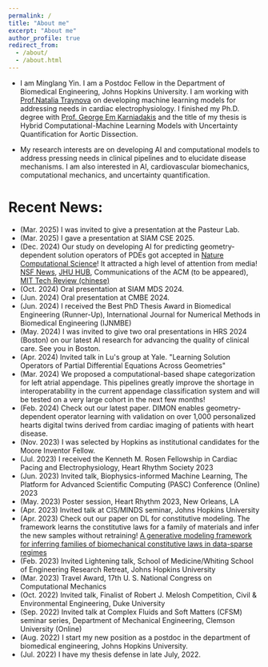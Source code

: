 ```yaml
---
permalink: /
title: "About me"
excerpt: "About me"
author_profile: true
redirect_from: 
  - /about/
  - /about.html
---
```


- I am Minglang Yin. I am a Postdoc Fellow in the Department of Biomedical Engineering, Johns Hopkins University. I am working with [Prof.Natalia Traynova](http://www.trayanovalab.org/) on developing machine learning models for addressing needs in cardiac electrophysiology. I finished my Ph.D. degree with [Prof. George Em Karniadakis](https://www.brown.edu/research/projects/crunch/george-karniadakis) and the title of my thesis is Hybrid Computational-Machine Learning Models with Uncertainty Quantification for Aortic Dissection.

- My research interests are on developing AI and computational models to address pressing needs in clinical pipelines and to elucidate disease mechanisms. I am also interested in AI, cardiovascular biomechanics, computational mechanics, and uncertainty quantification.

<!-- - [CV](http://minglangyin.github.io/files/Resume.pdf) -->

Recent News:
=====
- (Mar. 2025) I was invited to give a presentation at the Pasteur Lab.
- (Mar. 2025) I gave a presentation at SIAM CSE 2025.
- (Dec. 2024) Our study on developing AI for predicting geometry-dependent solution operators of PDEs got accepted in [Nature Computational Science](https://www.nature.com/articles/s43588-024-00732-2)! It attracted a high level of attention from media! [NSF News](https://www.nsf.gov/news/ai-vs-supercomputers-new-ai-based-method-solves-complex), [JHU HUB](https://hub.jhu.edu/2024/12/09/trayanova-engineering-artificial-intelligence/), Communications of the ACM (to be appeared), [MIT Tech Review (chinese)](https://www.mittrchina.com/news/detail/14546)
- (Oct. 2024) Oral presentation at SIAM MDS 2024.
- (Jun. 2024) Oral presentation at CMBE 2024.
- (Jun. 2024) I received the Best PhD Thesis Award in Biomedical Engineering (Runner-Up), International Journal for Numerical Methods in Biomedical Engineering (IJNMBE)
- (May. 2024) I was invited to give two oral presentations in HRS 2024 (Boston) on our latest AI research for advancing the quality of clinical care. See you in Boston.
- (Apr. 2024) Invited talk in Lu's group at Yale. "Learning Solution Operators of Partial Differential Equations Across Geometries"
- (Mar. 2024) We proposed a computational-based shape categorization for left atrial appendage. This pipelines greatly improve the shortage in interoperatability in the current appendage classification system and will be tested on a very large cohort in the next few months!
- (Feb. 2024) Check out our latest paper. DIMON enables geometry-dependent operator learning with validation on over 1,000 personalized hearts digital twins derived from cardiac imaging of patients with heart disease.
- (Nov. 2023) I was selected by Hopkins as institutional candidates for the Moore Inventor Fellow.
- (Jul. 2023) I received the Kenneth M. Rosen Fellowship in Cardiac Pacing and Electrophysiology, Heart Rhythm Society 2023
- (Jun. 2023) Invited talk, Biophysics-informed Machine Learning, The Platform for Advanced Scientific Computing (PASC) Conference (Online) 2023
- (May. 2023) Poster session, Heart Rhythm 2023, New Orleans, LA
- (Apr. 2023) Invited talk at CIS/MINDS seminar, Johns Hopkins University
- (Apr. 2023) Check out our paper on DL for constitutive modeling. The framework learns the constitutive laws for a family of materials and infer the new samples without retraining! [A generative modeling framework for inferring families of biomechanical constitutive laws in data-sparse regimes](https://arxiv.org/abs/2305.03184)
- (Feb. 2023) Invited Lightening talk, School of Medicine/Whiting School of Engineering Research Retreat, Johns Hopkins University
- (Mar. 2023) Travel Award, 17th U. S. National Congress on Computational Mechanics
- (Oct. 2022) Invited talk, Finalist of Robert J. Melosh Competition, Civil & Environmental Engineering, Duke University
- (Sep. 2022) Invited talk at Complex Fluids and Soft Matters (CFSM) seminar series, Department of Mechanical Engineering, Clemson University (Online)
- (Aug. 2022) I start my new position as a postdoc in the department of biomedical engineering, Johns Hopkins University.
- (Jul. 2022) I have my thesis defense in late July, 2022.


<!-- - (Jun. 2022) Glad to present our works at [USNC/TAM 2022](https://www.usnctam2022.org/) in Austin!
- (Mar. 2022) Check out our new CMAME paper of interfacing finite elements with neural operators! [Interfacing Finite Elements with Deep Neural Operators for Fast Multiscale Modeling of Mechanics Problems](https://www.sciencedirect.com/science/article/abs/pii/S0045782522002535)
- (Mar. 2022) Check out our CMAME paper, [A physics-informed variational DeepONet for predicting crack path in quasi-brittle materials](https://www.sciencedirect.com/science/article/pii/S004578252200010X)
- (Feb. 2022) A new neural operator for simulating aortic dissection, [Simulating progressive intramural damage leading to aortic dissection using DeepONet: an operator–regression neural network](https://royalsocietypublishing.org/doi/full/10.1098/rsif.2021.0670)
- (Jan. 2022) Invited talk, Department of Biomedical Engineering, Johns Hopkins University, Multiscale Modeling and Machine Learning for Biomedicine
- (Jan. 2022) Finalist of the Distinguished Fellows Position, Department of Biomedical Engineering, Johns Hopkins University
- (Jan. 2022) Our new paper of PINNs for fluid mechanics, [Physics-informed neural networks (PINNs) for fluid mechanics: A review](https://link.springer.com/article/10.1007/s10409-021-01148-1)
- (Oct. 2021) Conference Presentation: 2021 IACM Computational Fluids Conference, [Imaging-Driven Inference of Biomaterial Properties with Physics-Informed Neural Networks]()
- (Aug. 2021) Invited talk: Northwestern Polytechnical University, [Physics-Informed Machine Learning and its Application in Multiscale Modeling]()
- (Aug. 2021) Invited talk: Parallel-in-Time (PinT) Workshop [Time parallel in PDEs using machine learning tools](https://conferences.math.mtu.edu/pint2021/program/)
- (Jan. 2021) New paper [Multiscale Parareal Algorithm for Long-Time Mesoscopic Simulations of Microvascular Blood Flow in Zebrafish](https://link.springer.com/article/10.1007/s00466-021-02062-w)
- (Oct. 2020) New paper [Physics-Informed Neural Networks for Nonhomogeneous Material Identification in Elasticity Imaging](https://arxiv.org/abs/2009.04525)
- (May. 2020) New paper [Non-invasive Inference of Thrombus Material Properties with Physics-informed Neural Networks](https://www.sciencedirect.com/science/article/abs/pii/S004578252030788X) -->

